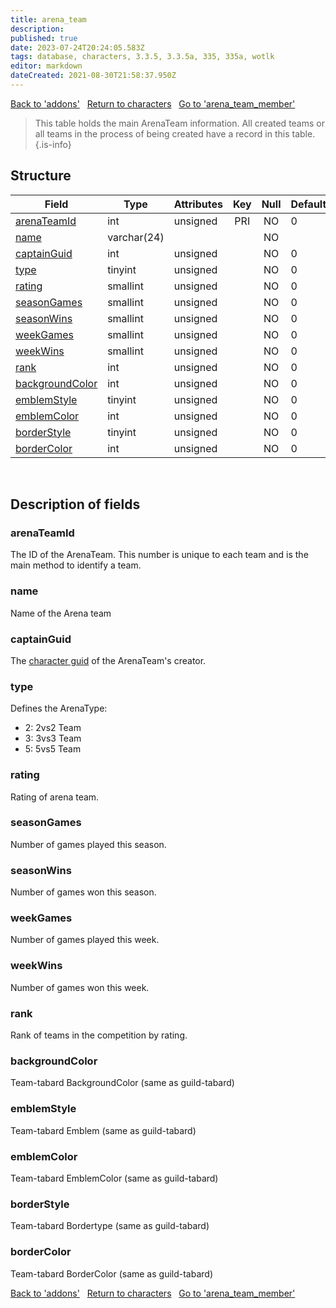 ```yaml
---
title: arena_team
description: 
published: true
date: 2023-07-24T20:24:05.583Z
tags: database, characters, 3.3.5, 3.3.5a, 335, 335a, wotlk
editor: markdown
dateCreated: 2021-08-30T21:58:37.950Z
---
```


<a href="https://trinitycore.info/en/database/335/characters/addons" class="mt-5 v-btn v-btn--depressed v-btn--flat v-btn--outlined theme--light v-size--default darkblue--text text--lighten-3"><span class="v-btn__content"><i aria-hidden="true" class="v-icon notranslate v-icon--left mdi mdi-arrow-left theme--light"></i><span>Back to 'addons'</span></span></a>&nbsp;&nbsp;&nbsp;<a href="https://trinitycore.info/en/database/335/characters/home" class="mt-5 v-btn v-btn--depressed v-btn--flat v-btn--outlined theme--light v-size--default darkblue--text text--lighten-3"><span class="v-btn__content"><i aria-hidden="true" class="v-icon notranslate v-icon--left mdi mdi-home-outline theme--light"></i><span>Return to characters</span></span></a>&nbsp;&nbsp;&nbsp;<a href="https://trinitycore.info/en/database/335/characters/arena_team_member" class="mt-5 v-btn v-btn--depressed v-btn--flat v-btn--outlined theme--light v-size--default darkblue--text text--lighten-3"><span class="v-btn__content"><span>Go to 'arena_team_member'</span><i aria-hidden="true" class="v-icon notranslate v-icon--right mdi mdi-arrow-right theme--light"></i></span></a>

> This table holds the main ArenaTeam information. All created teams or all teams in the process of being created have a record in this table.
{.is-info}


## Structure

| Field | Type | Attributes | Key | Null | Default | Extra | Comment |
| --- | --- | --- | :---: | :---: | --- | --- | --- |
| [arenaTeamId](#arenateamid) | int | unsigned | PRI | NO | 0 |  |  |
| [name](#name) | varchar(24) |  |  | NO |  |  |  |
| [captainGuid](#captainguid) | int | unsigned |  | NO | 0 |  |  |
| [type](#type) | tinyint | unsigned |  | NO | 0 |  |  |
| [rating](#rating) | smallint | unsigned |  | NO | 0 |  |  |
| [seasonGames](#seasongames) | smallint | unsigned |  | NO | 0 |  |  |
| [seasonWins](#seasonwins) | smallint | unsigned |  | NO | 0 |  |  |
| [weekGames](#weekgames) | smallint | unsigned |  | NO | 0 |  |  |
| [weekWins](#weekwins) | smallint | unsigned |  | NO | 0 |  |  |
| [rank](#rank) | int | unsigned |  | NO | 0 |  |  |
| [backgroundColor](#backgroundcolor) | int | unsigned |  | NO | 0 |  |  |
| [emblemStyle](#emblemstyle) | tinyint | unsigned |  | NO | 0 |  |  |
| [emblemColor](#emblemcolor) | int | unsigned |  | NO | 0 |  |  |
| [borderStyle](#borderstyle) | tinyint | unsigned |  | NO | 0 |  |  |
| [borderColor](#bordercolor) | int | unsigned |  | NO | 0 |  |  |
&nbsp;
## Description of fields

### arenaTeamId
The ID of the ArenaTeam. This number is unique to each team and is the main method to identify a team.
&nbsp;

### name
Name of the Arena team
&nbsp;

### captainGuid
The [character guid](../characters/characters#guid) of the ArenaTeam's creator.
&nbsp;

### type
Defines the ArenaType:

- 2: 2vs2 Team
- 3: 3vs3 Team
- 5: 5vs5 Team
&nbsp;

### rating
Rating of arena team.
&nbsp;

### seasonGames
Number of games played this season.
&nbsp;

### seasonWins
Number of games won this season.
&nbsp;

### weekGames
Number of games played this week.
&nbsp;

### weekWins
Number of games won this week.
&nbsp;

### rank
Rank of teams in the competition by rating.
&nbsp;

### backgroundColor
Team-tabard BackgroundColor (same as guild-tabard)
&nbsp;

### emblemStyle
Team-tabard Emblem (same as guild-tabard)
&nbsp;

### emblemColor
Team-tabard EmblemColor (same as guild-tabard)
&nbsp;

### borderStyle
Team-tabard Bordertype (same as guild-tabard)
&nbsp;

### borderColor
Team-tabard BorderColor (same as guild-tabard)
&nbsp;

<a href="https://trinitycore.info/en/database/335/characters/addons" class="mt-5 v-btn v-btn--depressed v-btn--flat v-btn--outlined theme--light v-size--default darkblue--text text--lighten-3"><span class="v-btn__content"><i aria-hidden="true" class="v-icon notranslate v-icon--left mdi mdi-arrow-left theme--light"></i><span>Back to 'addons'</span></span></a>&nbsp;&nbsp;&nbsp;<a href="https://trinitycore.info/en/database/335/characters/home" class="mt-5 v-btn v-btn--depressed v-btn--flat v-btn--outlined theme--light v-size--default darkblue--text text--lighten-3"><span class="v-btn__content"><i aria-hidden="true" class="v-icon notranslate v-icon--left mdi mdi-home-outline theme--light"></i><span>Return to characters</span></span></a>&nbsp;&nbsp;&nbsp;<a href="https://trinitycore.info/en/database/335/characters/arena_team_member" class="mt-5 v-btn v-btn--depressed v-btn--flat v-btn--outlined theme--light v-size--default darkblue--text text--lighten-3"><span class="v-btn__content"><span>Go to 'arena_team_member'</span><i aria-hidden="true" class="v-icon notranslate v-icon--right mdi mdi-arrow-right theme--light"></i></span></a>
